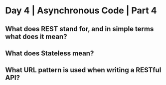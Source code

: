 # Day 4 | Asynchronous Code | Part 4

## What does REST stand for, and in simple terms what does it mean?

## What does Stateless mean?

## What URL pattern is used when writing a RESTful API?